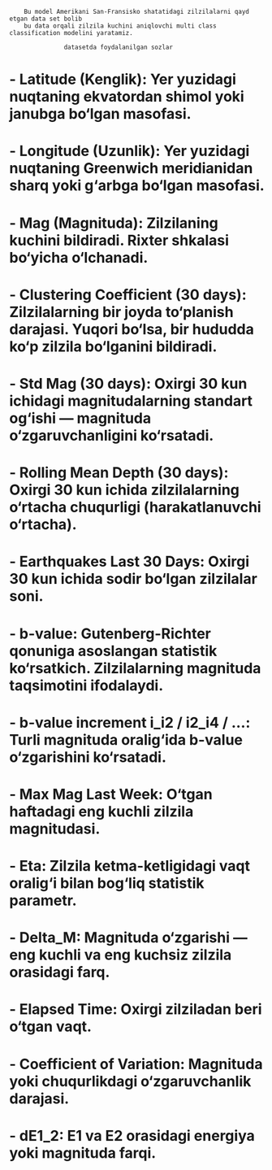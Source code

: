         Bu model Amerikani San-Fransisko shatatidagi zilzilalarni qayd etgan data set bolib
        bu data orqali zilzila kuchini aniqlovchi multi class classification modelini yaratamiz.

                   datasetda foydalanilgan sozlar

# - Latitude (Kenglik): Yer yuzidagi nuqtaning ekvatordan shimol yoki janubga bo‘lgan masofasi.

# - Longitude (Uzunlik): Yer yuzidagi nuqtaning Greenwich meridianidan sharq yoki g‘arbga bo‘lgan masofasi.

# - Mag (Magnituda): Zilzilaning kuchini bildiradi. Rixter shkalasi bo‘yicha o‘lchanadi.

# - Clustering Coefficient (30 days): Zilzilalarning bir joyda to‘planish darajasi. Yuqori bo‘lsa, bir hududda ko‘p zilzila bo‘lganini bildiradi.

# - Std Mag (30 days): Oxirgi 30 kun ichidagi magnitudalarning standart og‘ishi — magnituda o‘zgaruvchanligini ko‘rsatadi.

# - Rolling Mean Depth (30 days): Oxirgi 30 kun ichida zilzilalarning o‘rtacha chuqurligi (harakatlanuvchi o‘rtacha).

# - Earthquakes Last 30 Days: Oxirgi 30 kun ichida sodir bo‘lgan zilzilalar soni.

# - b-value: Gutenberg-Richter qonuniga asoslangan statistik ko‘rsatkich. Zilzilalarning magnituda taqsimotini ifodalaydi.

# - b-value increment i_i2 / i2_i4 / ...: Turli magnituda oralig‘ida b-value o‘zgarishini ko‘rsatadi.

# - Max Mag Last Week: O‘tgan haftadagi eng kuchli zilzila magnitudasi.

# - Eta: Zilzila ketma-ketligidagi vaqt oralig‘i bilan bog‘liq statistik parametr.

# - Delta_M: Magnituda o‘zgarishi — eng kuchli va eng kuchsiz zilzila orasidagi farq.

# - Elapsed Time: Oxirgi zilziladan beri o‘tgan vaqt.

# - Coefficient of Variation: Magnituda yoki chuqurlikdagi o‘zgaruvchanlik darajasi.

# - dE1_2: E1 va E2 orasidagi energiya yoki magnituda farqi.
